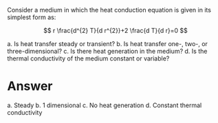 Consider a medium in which the heat conduction equation is given in its simplest form as:

$$
r \frac{d^{2} T}{d r^{2}}+2 \frac{d T}{d r}=0
$$

a. Is heat transfer steady or transient?
b. Is heat transfer one-, two-, or three-dimensional?
c. Is there heat generation in the medium?
d. Is the thermal conductivity of the medium constant or variable?

# Answer

a. Steady
b. 1 dimensional
c. No heat generation
d. Constant thermal conductivity